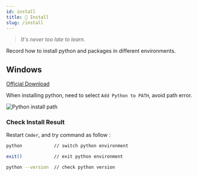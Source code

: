 ```yaml
---
id: install
title: 🎃 Install
slug: /install
---
```


> _It's never too late to learn._

Record how to install python and packages in different environments.

## Windows

[Official Download](https://www.python.org/downloads/)

When installing python, need to select `Add Python to PATH`, avoid path error.

![Python install path](https://i.imgur.com/YOXgslQ.png)

### Check Install Result

Restart `Cmder`, and try command as follow :

```bash
python            // switch python environment

exit()            // exit python environment

python --version  // check python version
```
